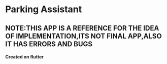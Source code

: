 # Parking Assistant

<h2>NOTE:THIS APP IS A REFERENCE FOR THE IDEA OF IMPLEMENTATION,ITS NOT FINAL APP,ALSO IT HAS ERRORS AND BUGS</h2>

<h4>Created on flutter</h4>
